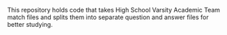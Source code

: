This repository holds code that takes High School Varsity Academic Team match files and splits them into separate question and answer files for better studying. 
